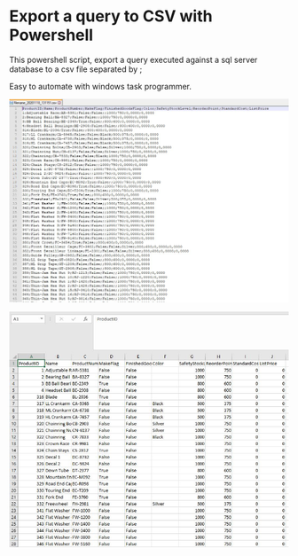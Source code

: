 # Export a query to CSV with Powershell

This powershell script, export a query executed against a sql server database to a csv file separated by ;

Easy to automate with windows task programmer.

![CSV Result](./img/ResultCSV.JPG)

![CSO Opened wit Excel](./img/ResultCSVExcel.JPG)